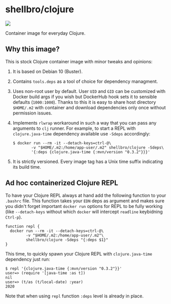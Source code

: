 # shellbro/clojure

[![](https://img.shields.io/docker/cloud/build/shellbro/clojure)](https://hub.docker.com/r/shellbro/clojure/)

Container image for everyday Clojure.

## Why this image?

This is stock Clojure container image with minor tweaks and opinions:
1. It is based on Debian 10 (Buster).
2. Contains `tools.deps` as a tool of choice for dependency managment.
3. Uses non-root user by default. User `UID` and `GID` can be customized with
   Docker build args if you wish but DockerHub hook sets it to sensible defaults
   (`1000:1000`). Thanks to this it is easy to share host directory `$HOME/.m2`
   with container and download dependencies only once without permission issues.
4. Implements `rlwrap` workaround in such a way that you can pass any arguments
   to `clj` runner. For example, to start a REPL with `clojure.java-time`
   dependency available use `-Sdeps` accordingly:

   ```
   $ docker run --rm -it --detach-keys=ctrl-@\
           -v "$HOME/.m2:/home/app-user/.m2" shellbro/clojure -Sdeps\
           '{:deps {clojure.java-time {:mvn/version "0.3.2"}}}'
   ```
5. It is strictly versioned. Every image tag has a Unix time suffix indicating
   its build time.

## Ad hoc containerized Clojure REPL

To have your Clojure REPL always at hand add the following function to your
`.bashrc` file. This function takes your `EDN` deps as argument and makes sure
you didn't forget important `docker run` options for REPL to be fully working
(like `--detach-keys` without which `docker` will intercept `readline`
keybidning `Ctrl-p`).


```
function repl {
  docker run --rm -it --detach-keys=ctrl-@\
         -v "$HOME/.m2:/home/app-user/.m2"\
         shellbro/clojure -Sdeps "{:deps $1}"
}
```

This time, to quickly spawn your Clojure REPL with `clojure.java-time`
dependency just run:

```
$ repl '{clojure.java-time {:mvn/version "0.3.2"}}'
user=> (require '[java-time :as t])
nil
user=> (t/as (t/local-date) :year)
2020
```

Note that when using `repl` function `:deps` level is already in place.
